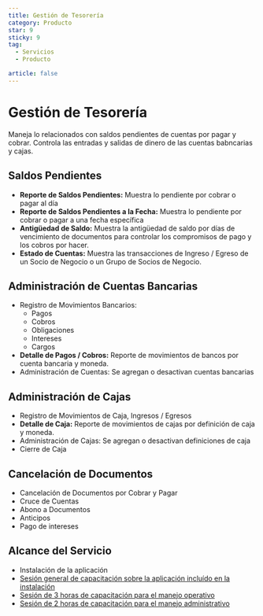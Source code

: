 ```yaml
---
title: Gestión de Tesorería
category: Producto
star: 9
sticky: 9
tag:
  - Servicios
  - Producto

article: false
---
```

# Gestión de Tesorería

Maneja lo relacionados con saldos pendientes de cuentas por pagar y cobrar. Controla las entradas y salidas de dinero de las cuentas babncarias y cajas.

## Saldos Pendientes

- **Reporte de Saldos Pendientes:** Muestra lo pendiente por cobrar o pagar al día
- **Reporte de Saldos Pendientes a la Fecha:** Muestra lo pendiente por cobrar o pagar a una fecha específica
- **Antigüedad de Saldo:** Muestra la antigüedad de saldo por días de vencimiento de documentos para controlar los compromisos de pago y los cobros por hacer.
- **Estado de Cuentas:** Muestra las transacciones de Ingreso / Egreso de un Socio de Negocio o un Grupo de Socios de Negocio.

## Administración de Cuentas Bancarias

- Registro de Movimientos Bancarios:
  - Pagos
  - Cobros
  - Obligaciones
  - Intereses
  - Cargos
- **Detalle de Pagos / Cobros:** Reporte de movimientos de bancos por cuenta bancaria y moneda.
- Administración de Cuentas: Se agregan o desactivan cuentas bancarias

## Administración de Cajas

- Registro de Movimientos de Caja, Ingresos / Egresos
- **Detalle de Caja:** Reporte de movimientos de cajas por definición de caja y moneda.
- Administración de Cajas: Se agregan o desactivan definiciones de caja
- Cierre de Caja

## Cancelación de Documentos

- Cancelación de Documentos por Cobrar y Pagar
- Cruce de Cuentas
- Abono a Documentos
- Anticipos
- Pago de intereses

## Alcance del Servicio

- Instalación de la aplicación
- [Sesión general de capacitación sobre la aplicación incluído en la instalación](../learning/training-session.md)
- [Sesión de 3 horas de capacitación para el manejo operativo](../learning/training-session.md)
- [Sesión de 2 horas de capacitación para el manejo administrativo](../learning/training-session.md)
